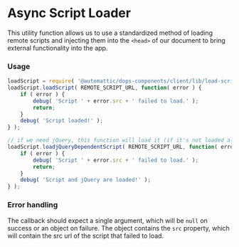 Async Script Loader
==============

This utility function allows us to use a standardized method of loading remote scripts and injecting them into the `<head>` of our document to bring external functionality into the app.

### Usage
```js
loadScript = require( '@automattic/dops-components/client/lib/load-script' );
loadScript.loadScript( REMOTE_SCRIPT_URL, function( error ) {
	if ( error ) {
		debug( 'Script ' + error.src + ' failed to load.' );
		return;
	}
	debug( 'Script loaded!' );
} );

// if we need jQuery, this function will load it (if it's not loaded already)
loadScript.loadjQueryDependentScript( REMOTE_SCRIPT_URL, function( error ) {
	if ( error ) {
		debug( 'Script ' + error.src + ' failed to load.' );
		return;
	}
	debug( 'Script and jQuery are loaded!' );
} );
```

### Error handling
The callback should expect a single argument, which will be ```null``` on success or an object on failure. The object contains the ```src``` property, which will contain the src url of the script that failed to load.

